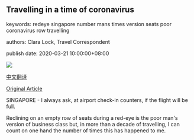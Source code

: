 ## Travelling in a time of coronavirus

keywords: redeye singapore number mans times version seats poor coronavirus row travelling

authors: Clara Lock, Travel Correspondent

publish date: 2020-03-21 10:00:00+08:00

![](https://www.straitstimes.com/sites/default/files/styles/x_large/public/articles/2020/03/20/rk_changiairportt4_200320.jpg?itok=i_xfT2-_)

[中文翻译](Travelling%20in%20a%20time%20of%20coronavirus_zh.md)

[Original Article](https://www.straitstimes.com/lifestyle/travel/travelling-in-a-time-of-coronavirus)

SINGAPORE - I always ask, at airport check-in counters, if the flight will be full.

Reclining on an empty row of seats during a red-eye is the poor man's version of business class but, in more than a decade of travelling, I can count on one hand the number of times this has happened to me.